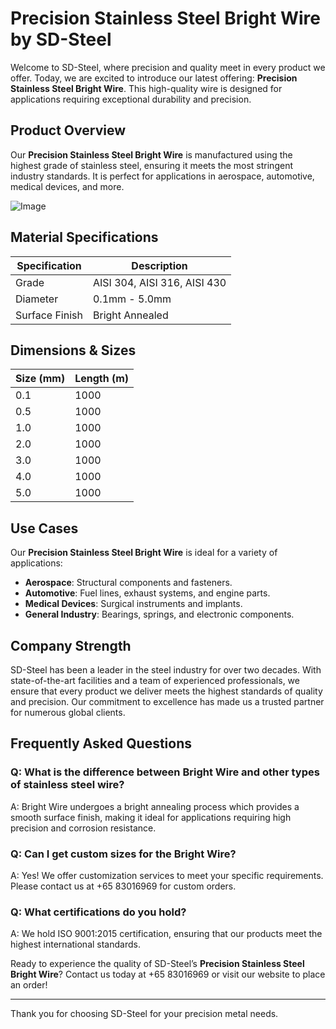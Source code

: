 # Precision Stainless Steel Bright Wire by SD-Steel

Welcome to SD-Steel, where precision and quality meet in every product we offer. Today, we are excited to introduce our latest offering: **Precision Stainless Steel Bright Wire**. This high-quality wire is designed for applications requiring exceptional durability and precision. 

## Product Overview

Our **Precision Stainless Steel Bright Wire** is manufactured using the highest grade of stainless steel, ensuring it meets the most stringent industry standards. It is perfect for applications in aerospace, automotive, medical devices, and more.

![Image](https://github.com/user-attachments/assets/2567258e-e124-4816-932d-1809bd27ef0b)

## Material Specifications

| Specification | Description |
|---------------|-------------|
| Grade         | AISI 304, AISI 316, AISI 430 |
| Diameter      | 0.1mm - 5.0mm |
| Surface Finish| Bright Annealed |

## Dimensions & Sizes

| Size (mm) | Length (m) |
|-----------|------------|
| 0.1       | 1000       |
| 0.5       | 1000       |
| 1.0       | 1000       |
| 2.0       | 1000       |
| 3.0       | 1000       |
| 4.0       | 1000       |
| 5.0       | 1000       |

## Use Cases

Our **Precision Stainless Steel Bright Wire** is ideal for a variety of applications:
- **Aerospace**: Structural components and fasteners.
- **Automotive**: Fuel lines, exhaust systems, and engine parts.
- **Medical Devices**: Surgical instruments and implants.
- **General Industry**: Bearings, springs, and electronic components.

## Company Strength

SD-Steel has been a leader in the steel industry for over two decades. With state-of-the-art facilities and a team of experienced professionals, we ensure that every product we deliver meets the highest standards of quality and precision. Our commitment to excellence has made us a trusted partner for numerous global clients.

## Frequently Asked Questions

### Q: What is the difference between Bright Wire and other types of stainless steel wire?
A: Bright Wire undergoes a bright annealing process which provides a smooth surface finish, making it ideal for applications requiring high precision and corrosion resistance.

### Q: Can I get custom sizes for the Bright Wire?
A: Yes! We offer customization services to meet your specific requirements. Please contact us at +65 83016969 for custom orders.

### Q: What certifications do you hold?
A: We hold ISO 9001:2015 certification, ensuring that our products meet the highest international standards.

Ready to experience the quality of SD-Steel’s **Precision Stainless Steel Bright Wire**? Contact us today at +65 83016969 or visit our website to place an order!

---

Thank you for choosing SD-Steel for your precision metal needs.